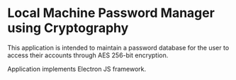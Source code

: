 # Local Machine Password Manager using Cryptography

This application is intended to maintain a password database for the user to access their accounts through AES 256-bit encryption.

Application implements Electron JS framework.